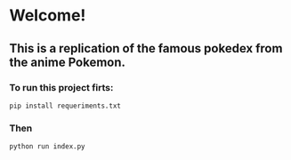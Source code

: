 # Welcome! #
## This is a replication of the famous pokedex from the anime Pokemon. ##
### To run this project firts: ###
```
pip install requeriments.txt
```
### Then ### 
```
python run index.py
```
